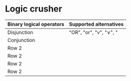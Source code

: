 # **Logic crusher**

| Binary logical operators | Supported alternatives |
|----------|----------|
| Disjunction | "OR", "or", "v", "∨", "|", "||" |
| Conjunction |      |
| Row 2    |      |
| Row 2    |     |
| Row 2    |     |
| Row 2    |     |
